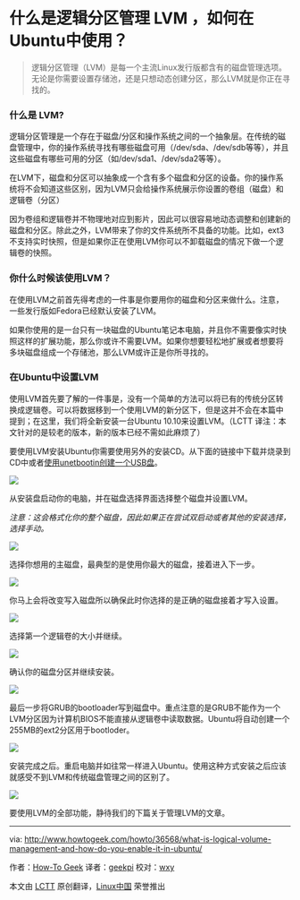 什么是逻辑分区管理 LVM ，如何在Ubuntu中使用？
================================================================================

> 逻辑分区管理（LVM）是每一个主流Linux发行版都含有的磁盘管理选项。无论是你需要设置存储池，还是只想动态创建分区，那么LVM就是你正在寻找的。

### 什么是 LVM? ###

逻辑分区管理是一个存在于磁盘/分区和操作系统之间的一个抽象层。在传统的磁盘管理中，你的操作系统寻找有哪些磁盘可用（/dev/sda、/dev/sdb等等），并且这些磁盘有哪些可用的分区（如/dev/sda1、/dev/sda2等等）。

在LVM下，磁盘和分区可以抽象成一个含有多个磁盘和分区的设备。你的操作系统将不会知道这些区别，因为LVM只会给操作系统展示你设置的卷组（磁盘）和逻辑卷（分区）

因为卷组和逻辑卷并不物理地对应到影片，因此可以很容易地动态调整和创建新的磁盘和分区。除此之外，LVM带来了你的文件系统所不具备的功能。比如，ext3不支持实时快照，但是如果你正在使用LVM你可以不卸载磁盘的情况下做一个逻辑卷的快照。

### 你什么时候该使用LVM？ ###

在使用LVM之前首先得考虑的一件事是你要用你的磁盘和分区来做什么。注意，一些发行版如Fedora已经默认安装了LVM。

如果你使用的是一台只有一块磁盘的Ubuntu笔记本电脑，并且你不需要像实时快照这样的扩展功能，那么你或许不需要LVM。如果你想要轻松地扩展或者想要将多块磁盘组成一个存储池，那么LVM或许正是你所寻找的。

### 在Ubuntu中设置LVM ###

使用LVM首先要了解的一件事是，没有一个简单的方法可以将已有的传统分区转换成逻辑卷。可以将数据移到一个使用LVM的新分区下，但是这并不会在本篇中提到；在这里，我们将全新安装一台Ubuntu 10.10来设置LVM。（LCTT 译注：本文针对的是较老的版本，新的版本已经不需如此麻烦了）

要使用LVM安装Ubuntu你需要使用另外的安装CD。从下面的链接中下载并烧录到CD中或者[使用unetbootin创建一个USB盘][1]。

![](http://cdn3.howtogeek.com/wp-content/uploads/2010/12/download-web.png)

从安装盘启动你的电脑，并在磁盘选择界面选择整个磁盘并设置LVM。

*注意：这会格式化你的整个磁盘，因此如果正在尝试双启动或者其他的安装选择，选择手动。*

![](http://cdn3.howtogeek.com/wp-content/uploads/2010/12/setup-1.png)

选择你想用的主磁盘，最典型的是使用你最大的磁盘，接着进入下一步。

![](http://cdn3.howtogeek.com/wp-content/uploads/2010/12/setup-2.png)

你马上会将改变写入磁盘所以确保此时你选择的是正确的磁盘接着才写入设置。

![](http://cdn3.howtogeek.com/wp-content/uploads/2010/12/setup-3.png)

选择第一个逻辑卷的大小并继续。

![](http://cdn3.howtogeek.com/wp-content/uploads/2011/01/setup-4.png)

确认你的磁盘分区并继续安装。

![](http://cdn3.howtogeek.com/wp-content/uploads/2011/01/setup-5.png)

最后一步将GRUB的bootloader写到磁盘中。重点注意的是GRUB不能作为一个LVM分区因为计算机BIOS不能直接从逻辑卷中读取数据。Ubuntu将自动创建一个255MB的ext2分区用于bootloder。

![](http://cdn3.howtogeek.com/wp-content/uploads/2011/01/setup-6.png)

安装完成之后。重启电脑并如往常一样进入Ubuntu。使用这种方式安装之后应该就感受不到LVM和传统磁盘管理之间的区别了。

![](http://cdn3.howtogeek.com/wp-content/uploads/2011/01/disk-manager.png)

要使用LVM的全部功能，静待我们的下篇关于管理LVM的文章。

--------------------------------------------------------------------------------

via: http://www.howtogeek.com/howto/36568/what-is-logical-volume-management-and-how-do-you-enable-it-in-ubuntu/

作者：[How-To Geek][a]
译者：[geekpi](https://github.com/geekpi)
校对：[wxy](https://github.com/wxy)

本文由 [LCTT](https://github.com/LCTT/TranslateProject) 原创翻译，[Linux中国](https://linux.cn/) 荣誉推出

[a]:https://plus.google.com/+howtogeek?prsrc=5
[1]:http://www.howtogeek.com/howto/13379/create-a-bootable-ubuntu-9.10-usb-flash-drive/
